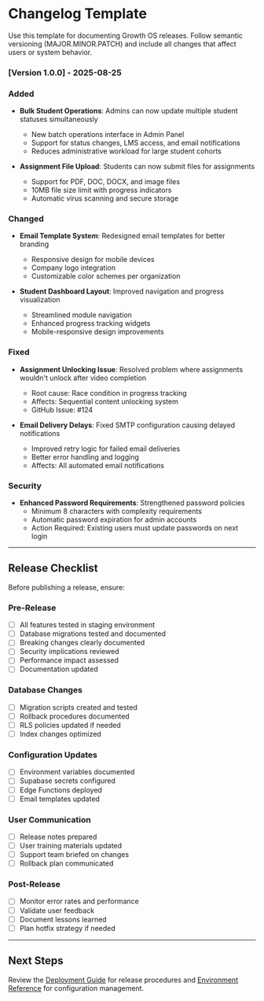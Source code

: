 # Changelog Template

Use this template for documenting Growth OS releases. Follow semantic versioning (MAJOR.MINOR.PATCH) and include all changes that affect users or system behavior.

### [Version 1.0.0] - 2025-08-25

### Added
- **Bulk Student Operations**: Admins can now update multiple student statuses simultaneously
  - New batch operations interface in Admin Panel
  - Support for status changes, LMS access, and email notifications
  - Reduces administrative workload for large student cohorts

- **Assignment File Upload**: Students can now submit files for assignments
  - Support for PDF, DOC, DOCX, and image files
  - 10MB file size limit with progress indicators
  - Automatic virus scanning and secure storage

### Changed
- **Email Template System**: Redesigned email templates for better branding
  - Responsive design for mobile devices
  - Company logo integration
  - Customizable color schemes per organization

- **Student Dashboard Layout**: Improved navigation and progress visualization
  - Streamlined module navigation
  - Enhanced progress tracking widgets
  - Mobile-responsive design improvements

### Fixed
- **Assignment Unlocking Issue**: Resolved problem where assignments wouldn't unlock after video completion
  - Root cause: Race condition in progress tracking
  - Affects: Sequential content unlocking system
  - GitHub Issue: #124

- **Email Delivery Delays**: Fixed SMTP configuration causing delayed notifications
  - Improved retry logic for failed email deliveries
  - Better error handling and logging
  - Affects: All automated email notifications

### Security
- **Enhanced Password Requirements**: Strengthened password policies
  - Minimum 8 characters with complexity requirements
  - Automatic password expiration for admin accounts
  - Action Required: Existing users must update passwords on next login

---

## Release Checklist

Before publishing a release, ensure:

### Pre-Release
- [ ] All features tested in staging environment
- [ ] Database migrations tested and documented
- [ ] Breaking changes clearly documented
- [ ] Security implications reviewed
- [ ] Performance impact assessed
- [ ] Documentation updated

### Database Changes
- [ ] Migration scripts created and tested
- [ ] Rollback procedures documented
- [ ] RLS policies updated if needed
- [ ] Index changes optimized

### Configuration Updates
- [ ] Environment variables documented
- [ ] Supabase secrets configured
- [ ] Edge Functions deployed
- [ ] Email templates updated

### User Communication
- [ ] Release notes prepared
- [ ] User training materials updated
- [ ] Support team briefed on changes
- [ ] Rollback plan communicated

### Post-Release
- [ ] Monitor error rates and performance
- [ ] Validate user feedback
- [ ] Document lessons learned
- [ ] Plan hotfix strategy if needed

---

## Next Steps
Review the [Deployment Guide](../docs/deployment.md) for release procedures and [Environment Reference](../docs/env-reference.md) for configuration management.